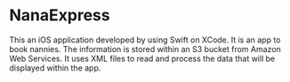 # NanaExpress

This an iOS application developed by using Swift on XCode.
It is an app to book nannies.
The information is stored within an S3 bucket from Amazon Web Services.
It uses XML files to read and process the data that will be displayed within the app.
